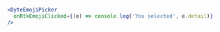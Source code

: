```jsx live
<DyteEmojiPicker
  onRtkEmojiClicked={(e) => console.log('You selected', e.detail)}
/>
```
